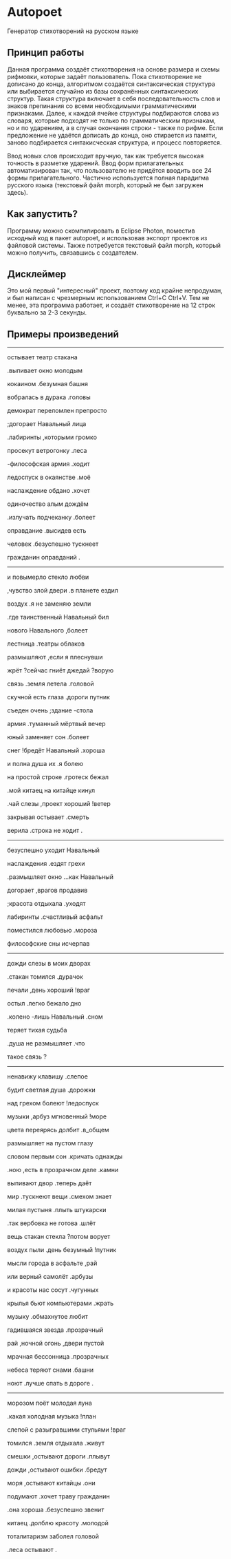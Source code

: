 # Autopoet
Генератор стихотворений на русском языке

## Принцип работы
Данная программа создаёт стихотворения на основе размера и схемы рифмовки, которые задаёт пользователь. Пока стихотворение не дописано до конца, алгоритмом создаётся синтаксическая структура или выбирается случайно из базы сохранённых синтаксических структур. Такая структура включает в себя последовательность слов и знаков препинания со всеми необходимыми грамматическими признаками. Далее, к каждой ячейке структуры подбираются слова из словаря, которые подходят не только по грамматическим признакам, но и по ударениям, а в случая окончания строки - также по рифме. Если предложение не удаётся дописать до конца, оно стирается из памяти, заново подбирается синтакисческая структура, и процесс повторяется.

Ввод новых слов происходит вручную, так как требуется высокая точность в разметке ударений. Ввод форм прилагательных автоматизирован так, что пользователю не придётся вводить все 24 формы прилагательного. Частично используется полная парадигма русского языка (текстовый файл morph, который не был загружен здесь).

## Как запустить?
Программу можно скомпилировать в Eclipse Photon, поместив исходный код в пакет autopoet, и использовав экспорт проектов из файловой системы. Также потребуется текстовый файл morph, который можно получить, связавшись с создателем.

## Дисклеймер
Это мой первый "интересный" проект, поэтому код крайне непродуман, и был написан с чрезмерным использованием Ctrl+C Ctrl+V. Тем не менее, эта программа работает, и создаёт стихотворение на 12 строк буквально за 2-3 секунды.

## Примеры произведений

***
остывает театр стакана

.выпивает окно молодым

кокаином .безумная башня

вобралась в дурака .головы


демократ переломлен препросто

;догорает Навальный лица

.лабиринты ,которыми громко

просекут ветрогонку .леса


-философская армия .ходит

ледоспуск в окаянстве .моё

наслаждение обдано .хочет

одиночество алым дождём


.излучать подчеканку .болеет

оправдание .высидев есть

человек .безуспешно тускнеет

гражданин оправданий .


***
и повымерло стекло любви

,чувство злой двери .в планете ездил

воздух .я не заменяю земли

.где таинственный Навальный бил

нового Навального ,болеет


лестница .театры облаков

размышляют ,если я плеснувши

жрёт ?сейчас гниёт джедай ?ворую

связь .земля летела .головой

скучной есть глаза .дороги путник


съеден очень ;здание -стола

армия .туманный мёртвый вечер

юный заменяет сон .болеет

снег !бредёт Навальный .хороша

и полна душа их .я болею


на простой строке .гротеск бежал

.мой китаец на китайце кинул

.чай слезы ,проект хороший !ветер

закрывая остывает .смерть

верила .строка не ходит .


***
безуспешно уходит Навальный

наслаждения .ездят грехи

.размышляет окно ...как Навальный

догорает ,врагов продавив


;красота отдыхала .уходят

лабиринты .счастливый асфальт

поместился любовью .мороза

философские сны исчерпав


***
дожди слезы в моих дворах

.стакан томился .дурачок

печали ,день хороший !враг

остыл .легко бежало дно


.колено -лишь Навальный .сном

теряет тихая судьба

.душа не размышляет .что

такое связь ?

***
ненавижу клавишу .слепое

будит светлая душа .дорожки

над грехом болеют !ледоспуск

музыки ,арбуз мгновенный !море

цвета переярясь долбит .в_общем

размышляет на пустом глазу


словом первым сон .кричать однажды

.ною ,есть в прозрачном деле .камни

выпивают двор .теперь даёт

мир .тускнеют вещи .смехом знает

милая пустыня .плыть штукарски

.так вербовка не готова .шлёт


вещь стакан стекла ?потом ворует

воздух пыли .день безумный !путник

мысли города в асфальте ,рай

или верный самолёт .арбузы

и красоты нас сосут .чугунных

крылья бьют компьютерами .жрать


музыку .обмахнутое любит

гадившаяся звезда .прозрачный

рай ,ночной огонь ,двери пустой

мрачная бессонница .прозрачных

небеса теряют снами .башни

ноют .лучше спать в дороге .


***
морозом поёт молодая луна

.какая холодная музыка !план

слепой с разыгравшими стульями !враг


томился .земля отдыхала .живут

смешки ,остывают дороги .плывут

дожди ,остывают ошибки .бредут


моря ,остывают китайцы .они

подумают .хочет траву гражданин

.она хороша .безуспешно звенит


китаец .долблю красоту .молодой

тоталитаризм заболел головой

.леса остывают .
